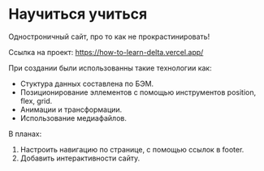 # Научиться учиться

Одностроничный сайт, про то как не прокрастинировать!

Ссылка на проект: https://how-to-learn-delta.vercel.app/

При создании были использованны такие технологии как:
* Стуктура данных составлена по БЭМ.
* Позиционирование эллементов с помощью инструментов position, flex, grid.
* Анимации и трансформации.
* Использование медиафайлов.

В планах:
1. Настроить навигацию по странице, с помощью ссылок в footer.
2. Добавить интерактивности сайту.
